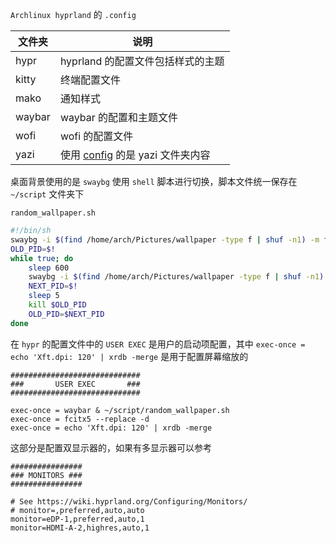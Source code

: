 `Archlinux hyprland` 的 `.config`

| 文件夹 | 说明 |
| --- | --- |
| hypr | hyprland 的配置文件包括样式的主题 |
| kitty | 终端配置文件 |
| mako | 通知样式 |
| waybar | waybar 的配置和主题文件 |
| wofi | wofi 的配置文件 |
| yazi | 使用 [config](https://github.com/cap153/config) 的是 yazi 文件夹内容  |

桌面背景使用的是 `swaybg` 使用 `shell` 脚本进行切换，脚本文件统一保存在 `~/script` 文件夹下

`random_wallpaper.sh`

```bash
#!/bin/sh
swaybg -i $(find /home/arch/Pictures/wallpaper -type f | shuf -n1) -m fill &
OLD_PID=$!
while true; do
    sleep 600
    swaybg -i $(find /home/arch/Pictures/wallpaper -type f | shuf -n1) -m fill &
    NEXT_PID=$!
    sleep 5
    kill $OLD_PID
    OLD_PID=$NEXT_PID
done
```

在 `hypr` 的配置文件中的 `USER EXEC` 是用户的启动项配置，其中 `exec-once = echo 'Xft.dpi: 120' | xrdb -merge` 是用于配置屏幕缩放的
```
#############################
###       USER EXEC       ###
#############################

exec-once = waybar & ~/script/random_wallpaper.sh
exec-once = fcitx5 --replace -d
exec-once = echo 'Xft.dpi: 120' | xrdb -merge
```

这部分是配置双显示器的，如果有多显示器可以参考

```
################
### MONITORS ###
################

# See https://wiki.hyprland.org/Configuring/Monitors/
# monitor=,preferred,auto,auto
monitor=eDP-1,preferred,auto,1
monitor=HDMI-A-2,highres,auto,1
```